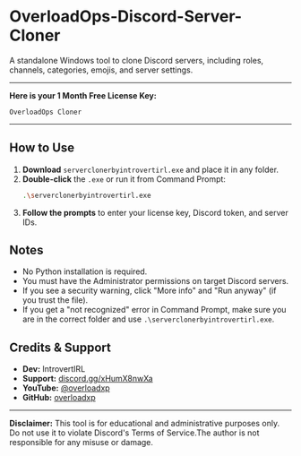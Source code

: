 # OverloadOps-Discord-Server-Cloner

A standalone Windows tool to clone Discord servers, including roles, channels, categories, emojis, and server settings.

---

**Here is your 1 Month Free License Key:**
```
OverloadOps Cloner
```

---

## How to Use

1. **Download** `serverclonerbyintrovertirl.exe` and place it in any folder.
2. **Double-click** the `.exe` or run it from Command Prompt:
   ```sh
   .\serverclonerbyintrovertirl.exe
   ```
3. **Follow the prompts** to enter your license key, Discord token, and server IDs.

## Notes

- No Python installation is required.
- You must have the Administrator permissions on target Discord servers.
- If you see a security warning, click "More info" and "Run anyway" (if you trust the file).
- If you get a "not recognized" error in Command Prompt, make sure you are in the correct folder and use `.\serverclonerbyintrovertirl.exe`.

## Credits & Support

- **Dev:** IntrovertIRL
- **Support:** [discord.gg/xHumX8nwXa](https://discord.gg/xHumX8nwXa)
- **YouTube:** [@overloadxp](https://youtube.com/@overloadxp)
- **GitHub:** [overloadxp](https://github.com/overloadxp)

---

**Disclaimer:** This tool is for educational and administrative purposes only. Do not use it to violate Discord's Terms of Service.The author is not responsible for any misuse or damage.
